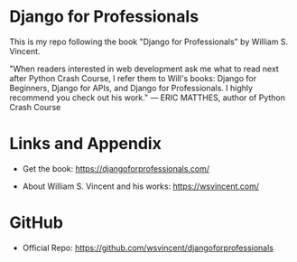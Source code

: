# Django for Professionals
This is my repo following the book "Django for Professionals" by William S. Vincent.

"When readers interested in web development ask me what to read next after Python Crash Course, I refer them to Will's books: Django for Beginners, Django for APIs, and Django for Professionals. I highly recommend you check out his work." — ERIC MATTHES, author of Python Crash Course

Links and Appendix
========================================================

- Get the book: https://djangoforprofessionals.com/

- About William S. Vincent and his works: https://wsvincent.com/

GitHub
========================================================

- Official Repo: https://github.com/wsvincent/djangoforprofessionals
